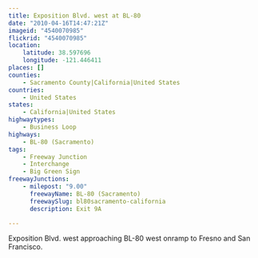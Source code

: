 ```yaml
---
title: Exposition Blvd. west at BL-80
date: "2010-04-16T14:47:21Z"
imageid: "4540070985"
flickrid: "4540070985"
location:
    latitude: 38.597696
    longitude: -121.446411
places: []
counties:
    - Sacramento County|California|United States
countries:
    - United States
states:
    - California|United States
highwaytypes:
    - Business Loop
highways:
    - BL-80 (Sacramento)
tags:
    - Freeway Junction
    - Interchange
    - Big Green Sign
freewayJunctions:
    - milepost: "9.00"
      freewayName: BL-80 (Sacramento)
      freewaySlug: bl80sacramento-california
      description: Exit 9A

---
```

Exposition Blvd. west approaching BL-80 west onramp to Fresno and San Francisco.